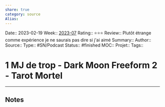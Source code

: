 ```yaml
---
share: true 
category: source
Alias:
---
```

Date:: 2023-02-19
Week:: [2023-07](../week/2023-07.md)
Rating:: ⭐⭐⭐
Review:: Plutôt étrange comme expérience je ne saurais pas dire si j'ai aimé
Summary:: 
Author::
Source:: 
Type:: #SN/Podcast 
Status:: #finished 
MOC::
Projet:: 
Tags:: 

# 1 MJ de trop - Dark Moon Freeform 2 - Tarot Mortel


***

## Notes
